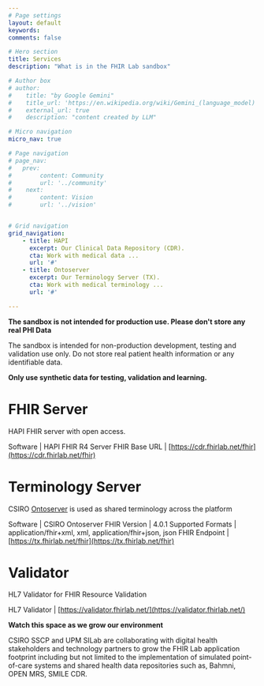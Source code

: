 ```yaml
---
# Page settings
layout: default
keywords:
comments: false

# Hero section
title: Services
description: "What is in the FHIR Lab sandbox"

# Author box
# author:
#    title: "by Google Gemini"
#    title_url: 'https://en.wikipedia.org/wiki/Gemini_(language_model)'
#    external_url: true
#    description: "content created by LLM"

# Micro navigation
micro_nav: true

# Page navigation
# page_nav:
#   prev:
#        content: Community
#        url: '../community'
#    next:
#        content: Vision
#        url: '../vision'


# Grid navigation
grid_navigation:
    - title: HAPI
      excerpt: Our Clinical Data Repository (CDR).
      cta: Work with medical data ...
      url: '#'
    - title: Ontoserver
      excerpt: Our Terminology Server (TX).
      cta: Work with medical terminology ...
      url: '#'

---
```

<div class="callout callout--danger">
<strong>The sandbox is not intended for production use. Please don't store any real PHI Data</strong>

<p>The sandbox is intended for non-production development, testing and validation use only. Do not store real patient health information or any identifiable data.</p>

<strong>Only use synthetic data for testing, validation and learning.</strong>

</div>

# FHIR Server

   HAPI FHIR server with open access.

   Software | HAPI FHIR R4 Server
   FHIR Base URL | [https://cdr.fhirlab.net/fhir](https://cdr.fhirlab.net/fhir)
   

# Terminology Server

   CSIRO [Ontoserver](Ontoserver) is used as shared terminology across the platform

   Software | CSIRO Ontoserver
   FHIR Version | 4.0.1
   Supported Formats | application/fhir+xml, xml, application/fhir+json, json
   FHIR Endpoint | [https://tx.fhirlab.net/fhir](https://tx.fhirlab.net/fhir)
    

# Validator

   HL7  Validator for FHIR Resource Validation

   HL7 Validator | [https://validator.fhirlab.net/](https://validator.fhirlab.net/)


<div class="callout callout--info">
<strong>Watch this space as we grow our environment</strong>

<p>CSIRO SSCP and UPM SILab are collaborating with digital health stakeholders and technology partners to grow the FHIR Lab application footprint including but not limited to the implementation of simulated point-of-care systems and shared health data repositories such as, Bahmni, OPEN MRS, SMILE CDR.</p> 
</div>
